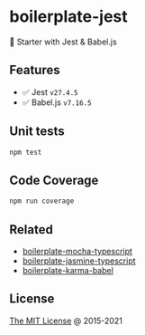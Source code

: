 # boilerplate-jest

🍴 Starter with Jest & Babel.js

## Features

* :white_check_mark: Jest `v27.4.5`
* :white_check_mark: Babel.js `v7.16.5`

## Unit tests

```bash
npm test
```

## Code Coverage

```bash
npm run coverage
```

## Related

* [boilerplate-mocha-typescript](https://github.com/piecioshka/boilerplate-mocha-typescript)
* [boilerplate-jasmine-typescript](https://github.com/piecioshka/boilerplate-jasmine-typescript)
* [boilerplate-karma-babel](https://github.com/piecioshka/boilerplate-karma-babel)

## License

[The MIT License](http://piecioshka.mit-license.org) @ 2015-2021
